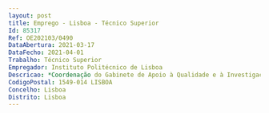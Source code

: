 ```yaml
--- 
layout: post
title: Emprego - Lisboa - Técnico Superior
Id: 85317
Ref: OE202103/0490
DataAbertura: 2021-03-17
DataFecho: 2021-04-01
Trabalho: Técnico Superior
Empregador: Instituto Politécnico de Lisboa
Descricao: *Coordenação do Gabinete de Apoio à Qualidade e à Investigação.*Implementação e monotorização da política e objetivos de qualidade da ESCS e divulgação dos resultados, nas suas diferentes modalidades como é caso do ensino aprendizagem aprendizagem e investigação *Implementação dos inquéritos no âmbito do sistema de gestão da qualidade, incluindo os inquéritos do SIGQ no Portal de inquéritos *Resposta às solicitações na área da qualidade(ex. MultiRank,iPCTN, envio de dados para o sistema interno de garantia da qualidade do IPL SIGQ IPL)*Apoiar as candidaturas a financiamento bolsas de projetos  de Investigação e Desenvolvimento ( I&D) e auxiliar a gestão administrativa dos mesmos( incluindo elaboração de PAD na Plataforma IPL) *Elaborar a newsletter mensal do GAI *Apoiar, com com base na informação produzida pelos docentes no NEtp @, a extração dos dados e a elaboração do relatório anual do CTC.
CodigoPostal: 1549-014 LISBOA
Concelho: Lisboa
Distrito: Lisboa
--- 
```

